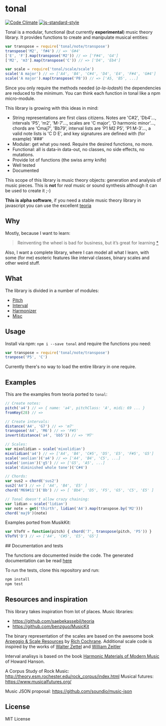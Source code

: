 # tonal

[![Code Climate](https://codeclimate.com/github/danigb/tonal/badges/gpa.svg)](https://codeclimate.com/github/danigb/tonal)
[![js-standard-style](https://img.shields.io/badge/code%20style-standard-brightgreen.svg?style=flat)](https://github.com/feross/standard)

Tonal is a modular, functional (but currently __experimental__) music theory library. It provides functions to create and manipulate musical entities:

```js
var transpose = require('tonal/note/transpose')
transpose('M2', 'f#4') // => 'G#4'
['E', 'F'].map(transpose('M2')) // => ['F#4', 'G4']
['M2', 'm3'].map(transpose('C')) // => ['D4', 'Eb4']

var scale = require('tonal/scale/scale')
scale('A major') // => ['A4', 'B4', 'C#4', 'D4', 'E4', 'F#4', 'G#4']
scale('A major').map(transpose('P8')) // => ['A5, 'B5', ...]
```

Since you only require the methods needed (_a-la-lodash_) the dependencies are reduced to the minimum. You can think each function in tonal like a npm micro-module.

This library is growing with this ideas in mind:
- String representations are first class citizens. Notes are 'C#2', 'Db4'..., intervals 'P5', 'm2', 'M-7'..., scales are 'C major', 'D harmonic minor'..., chords are 'Cmaj7', 'Bb79', interval lists are 'P1 M2 P5', 'P1 M-3'..., a valid note lists is 'C D E', and key signatures are defined with (for example) '###'
- Modular: get what you need. Require the desired functions, no more.
- Functional: all is data-in data-out, no classes, no side effects, no mutations.
- Provide lot of functions (the swiss army knife)
- Well tested
- Documented

This scope of this library is music theory objects: generation and analysis of music pieces. This is __not__ for _real_ music or sound synthesis although it can be used to create it ;-)

__This is alpha software__, if you need a stable music theory library in javascript you can use the excellent [teoria](https://github.com/saebekassebil/teoria)

## Why

Mostly, because I want to learn:

> Reinventing the wheel is bad for business, but it’s great for learning
[*](http://philipwalton.com/articles/how-to-become-a-great-front-end-engineer)

Also, I want a complete library, where I can model all what I learn, with some (for me) esoteric features like interval classes, binary scales and other weird stuff.

## What

The library is divided in a number of modules:

- [Pitch](https://github.com/danigb/tonal/blob/master/docs/pitch.md)
- [Interval](https://github.com/danigb/tonal/blob/master/docs/interval.md)
- [Harmonizer](https://github.com/danigb/tonal/blob/master/docs/scale.md)
- [Misc](https://github.com/danigb/tonal/blob/master/docs/misc.md)

## Usage

Install via npm: `npm i --save tonal` and require the functions you need:

```js
var transpose = require('tonal/note/transpose')
tranpose('P5', 'C')
```

Currently there's no way to load the entire library in one require.

## Examples

This are the examples from teoria ported to `tonal`:

```js
// Create notes:
pitch('a4') // => { name: 'a4', pitchClass: 'A', midi: 69 ... }
fromKey(28) // =>

// Create intervals:
distance('A4', 'G7') // => 'm7'
transpose('A4', 'M6') // => 'F#5'
invert(distance('a4', 'bb5')) // => 'M7'

// Scales:
var mixolidian = scale('mixolidian')
mixolidian('a4') // => ['A4', 'B4', 'C#5', 'D5', 'E5', 'F#5', 'G5']
scale('aeolian')('a4') // => ['A4', 'B4', 'C5', ...]
scale('ionian')('g5') // => ['G5', 'A5', ...]
scale('diminished whole tone')('C#4')

// Chords:
var sus2 = chord('sus2')
sus2('A4') // => [ 'A4', 'B4', 'E5' ]
chord('M69#11')('Bb') // => [ 'Bb4', 'D5', 'F5', 'G5', 'C5', 'E5' ]

// Tonal doesn't allow crazy chaining:
var lidian = scale('lidian')
var note = get('thirth', lidian('A4').map(transpose.by('M2')))
chord('maj9')(note)
```

Examples ported from MusikKit:

```js
var V7ofV = function(pitch) { chord('7', transpose(pitch, 'P5')) }
V7ofV('D') // => ['A4', 'C#5', 'E5', 'G5']
```

## Documentation and tests

The functions are documented inside the code. The generated documentation can be read [here](https://github.com/danigb/tonal/blob/master/docs)

To run the tests, clone this repository and run:

```bash
npm install
npm test
```

## Resources and inspiration

This library takes inspiration from lot of places. Music libraries:
- https://github.com/saebekassebil/teoria
- https://github.com/benzguo/MusicKit

The binary representation of the scales are based on the awesome book [Arpeggio & Scale Resources](https://archive.org/details/ScaleAndArpeggioResourcesAGuitarEncyclopedia) by [Rich Cochrane](http://cochranemusic.com/). Additional scale code is inspired by the works of [Walter Zettel](http://www.muzuu.org/new_life/pics/simpleblog/scales/scalesadvice.html) and [William Zeitler](http://www.allthescales.org/)

Interval analisys is based on the book [Harmonic Materials of Modern Music](https://archive.org/details/harmonicmaterial00hans) of Howard Hanson.

A Corpus Study of Rock Music:  http://theory.esm.rochester.edu/rock_corpus/index.html
Musical futures: https://www.musicalfutures.org/

Music JSON proposal: https://github.com/soundio/music-json

## License

MIT License
